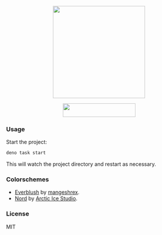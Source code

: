 <p align="center">
  <a href="https://irvanma.me">
    <img width="250" height="auto" src="https://irvanma.me/readme-logo.svg" />
  </a>
</p>

<p align="center">
  <a href="https://fresh.deno.dev">
    <img width="197" height="37" src="https://fresh.deno.dev/fresh-badge-dark.svg" />
  </a>
</p>

### Usage

Start the project:

```sh
deno task start
```

This will watch the project directory and restart as necessary.

### Colorschemes

- [Everblush](https://github.com/Everblush) by [mangeshrex](https://github.com/Mangeshrex).
- [Nord](https://www.nordtheme.com/) by [Arctic Ice Studio](https://github.com/arcticicestudio).

### License

MIT
